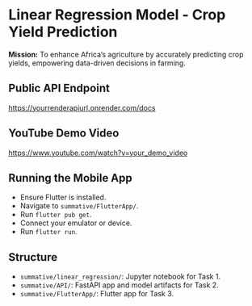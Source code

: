 # Linear Regression Model - Crop Yield Prediction

**Mission:** To enhance Africa’s agriculture by accurately predicting crop yields, empowering data-driven decisions in farming.

## Public API Endpoint
https://yourrenderapiurl.onrender.com/docs

## YouTube Demo Video
https://www.youtube.com/watch?v=your_demo_video

## Running the Mobile App
- Ensure Flutter is installed.
- Navigate to `summative/FlutterApp/`.
- Run `flutter pub get`.
- Connect your emulator or device.
- Run `flutter run`.

## Structure
- `summative/linear_regression/`: Jupyter notebook for Task 1.
- `summative/API/`: FastAPI app and model artifacts for Task 2.
- `summative/FlutterApp/`: Flutter app for Task 3.